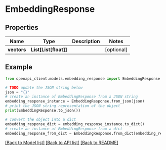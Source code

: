 # EmbeddingResponse


## Properties

Name | Type | Description | Notes
------------ | ------------- | ------------- | -------------
**vectors** | **List[List[float]]** |  | [optional] 

## Example

```python
from openapi_client.models.embedding_response import EmbeddingResponse

# TODO update the JSON string below
json = "{}"
# create an instance of EmbeddingResponse from a JSON string
embedding_response_instance = EmbeddingResponse.from_json(json)
# print the JSON string representation of the object
print(EmbeddingResponse.to_json())

# convert the object into a dict
embedding_response_dict = embedding_response_instance.to_dict()
# create an instance of EmbeddingResponse from a dict
embedding_response_from_dict = EmbeddingResponse.from_dict(embedding_response_dict)
```
[[Back to Model list]](../README.md#documentation-for-models) [[Back to API list]](../README.md#documentation-for-api-endpoints) [[Back to README]](../README.md)


